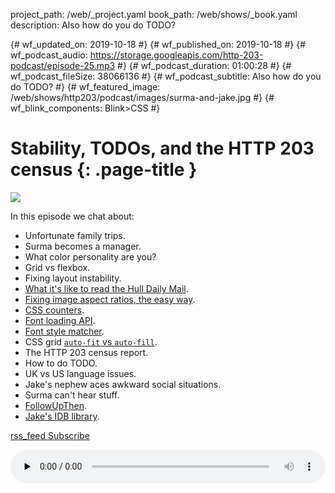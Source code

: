 project_path: /web/_project.yaml
book_path: /web/shows/_book.yaml
description: Also how do you do TODO?

{# wf_updated_on: 2019-10-18 #}
{# wf_published_on: 2019-10-18 #}
{# wf_podcast_audio: https://storage.googleapis.com/http-203-podcast/episode-25.mp3 #}
{# wf_podcast_duration: 01:00:28 #}
{# wf_podcast_fileSize: 38066136 #}
{# wf_podcast_subtitle: Also how do you do TODO? #}
{# wf_featured_image: /web/shows/http203/podcast/images/surma-and-jake.jpg #}
{# wf_blink_components: Blink>CSS #}

# Stability, TODOs, and the HTTP 203 census {: .page-title }

<img src="/web/shows/http203/podcast/images/surma-and-jake.jpg" class="attempt-right">

In this episode we chat about:

* Unfortunate family trips.
* Surma becomes a manager.
* What color personality are you?
* Grid vs flexbox.
* Fixing layout instability.
* [What it's like to read the Hull Daily Mail](https://www.youtube.com/watch?v=uPnEZd6wCtk).
* [Fixing image aspect ratios, the easy way](https://groups.google.com/a/chromium.org/forum/#!topic/blink-dev/GePU9T8UpEc).
* [CSS counters](https://developer.mozilla.org/en-US/docs/Web/CSS/CSS_Lists_and_Counters/Using_CSS_counters).
* [Font loading API](https://developer.mozilla.org/en-US/docs/Web/API/CSS_Font_Loading_API).
* [Font style matcher](https://meowni.ca/font-style-matcher/).
* CSS grid [`auto-fit` vs `auto-fill`](https://css-tricks.com/auto-sizing-columns-css-grid-auto-fill-vs-auto-fit/).
* The HTTP 203 census report.
* How to do TODO.
* UK vs US language issues.
* Jake's nephew aces awkward social situations.
* Surma can't hear stuff.
* [FollowUpThen](https://www.followupthen.com/).
* [Jake's IDB library](https://github.com/jakearchibald/idb/).

<a href="http://feeds.feedburner.com/Http203Podcast">
  <span class="material-icons">rss_feed</span>
  Subscribe
</a>

<audio style="width: 100%" src="https://storage.googleapis.com/http-203-podcast/episode-25.mp3"
controls preload="none"></audio>
